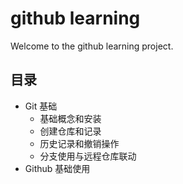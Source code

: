 # github learning

Welcome to the github learning project.

## 目录

- Git 基础
  - 基础概念和安装
  - 创建仓库和记录
  - 历史记录和撤销操作
  - 分支使用与远程仓库联动
- Github 基础使用